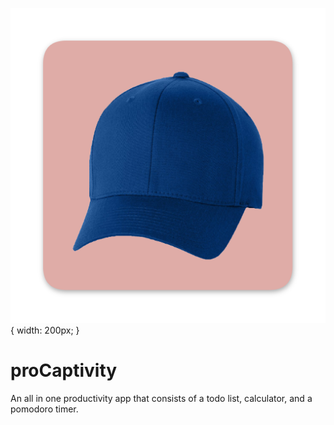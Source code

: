![proCaptivity-logo]( https://github.com/jrsnleons/proCaptivity/blob/master/ProductivityApp.Android/Resources/drawable/logo.png?raw=true) { width: 200px; }



# proCaptivity

An all in one productivity app that consists of a todo list, calculator, and a pomodoro timer.

